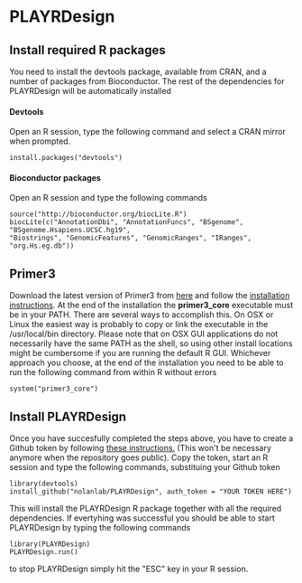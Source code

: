 # PLAYRDesign

## Install required R packages

You need to install the devtools package, available from CRAN, and a number of packages from Bioconductor. The rest of the dependencies for PLAYRDesign will be automatically installed

#### Devtools

Open an R session, type the following command and select a CRAN mirror when prompted.

`install.packages("devtools")`

#### Bioconductor packages

Open an R session and type the following commands

```
source("http://bioconductor.org/biocLite.R")
biocLite(c("AnnotationDbi", "AnnotationFuncs", "BSgenome", "BSgenome.Hsapiens.UCSC.hg19", 
"Biostrings", "GenomicFeatures", "GenomicRanges", "IRanges", "org.Hs.eg.db"))
```

## Primer3

Download the latest version of Primer3 from [here](http://primer3.sourceforge.net/releases.php) and follow the [installation instructions](http://primer3.sourceforge.net/primer3_manual.htm). At the end of the installation the **primer3_core** executable must be in your PATH. There are several ways to accomplish this. On OSX or Linux the easiest way is probably to copy or link the executable in the /usr/local/bin directory. Please note that on OSX GUI applications do not necessarily have the same PATH as the shell, so using other install locations might be cumbersome if you are running the default R GUI. Whichever approach you choose, at the end of the installation you need to be able to run the following command from within R without errors

```
system("primer3_core")
```




## Install PLAYRDesign

Once you have succesfully completed the steps above, you have to create a Github token by following [these instructions.](https://help.github.com/articles/creating-an-access-token-for-command-line-use/) (This won't be necessary anymore when the repository goes public).
Copy the token, start an R session and type the following commands, substituing your Github token

```
library(devtools)
install_github("nolanlab/PLAYRDesign", auth_token = "YOUR TOKEN HERE")
```

This will install the PLAYRDesign R package together with all the required dependencies. If evertyhing was successful you should be able to start PLAYRDesign by typing the following commands

```
library(PLAYRDesign)
PLAYRDesign.run()
```
to stop PLAYRDesign simply hit the "ESC" key in your R session.

